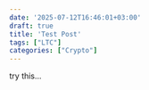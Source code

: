 ```yaml
---
date: '2025-07-12T16:46:01+03:00'
draft: true
title: 'Test Post'
tags: ["LTC"]
categories: ["Crypto"]
---
```


try this...